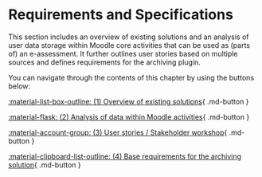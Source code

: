 # Requirements and Specifications

This section includes an overview of existing solutions and an analysis of user data storage within Moodle core
activities that can be used as (parts of) an e-assessment. It further outlines user stories based on multiple sources
and defines requirements for the archiving plugin.

You can navigate through the contents of this chapter by using the buttons below:

[:material-list-box-outline: (1) Overview of existing solutions](existing-solutions.md){ .md-button }

[:material-flask: (2) Analysis of data within Moodle activities](data-analysis.md){ .md-button }

[:material-account-group: (3) User stories / Stakeholder workshop](user-stories.md){ .md-button }

[:material-clipboard-list-outline: (4) Base requirements for the archiving solution](base-requirements.md){ .md-button }
